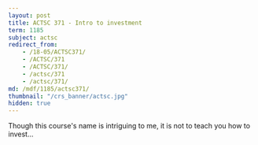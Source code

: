 ```yaml
---
layout: post
title: ACTSC 371 - Intro to investment
term: 1185
subject: actsc
redirect_from:
    - /18-05/ACTSC371/
    - /ACTSC/371
    - /ACTSC/371/
    - /actsc/371
    - /actsc/371/
md: /mdf/1185/actsc371/
thumbnail: "/crs_banner/actsc.jpg"
hidden: true
---
```


Though this course's name is intriguing to me, it is not to teach you how to invest...
